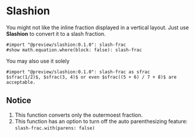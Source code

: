 # Slashion

You might not like the inline fraction displayed in a vertical layout. Just use **Slashion** to convert it to a slash fraction.

```typ
#import "@preview/slashion:0.1.0": slash-frac
#show math.equation.where(block: false): slash-frac
```

You may also use it solely

```typ
#import "@preview/slashion:0.1.0": slash-frac as sfrac
$sfrac(1/2)$, $sfrac(3, 4)$ or even $sfrac((5 + 6) / 7 + 8)$ are acceptable.
```

## Notice

1. This function converts only the outermoest fraction.
2. This function has an option to turn off the auto parenthesizing feature: `slash-frac.with(parens: false)`
